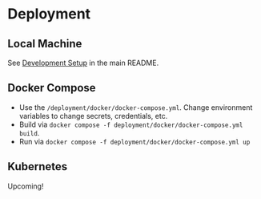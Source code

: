 # Deployment

## Local Machine

See [Development Setup](../README) in the main README.

## Docker Compose

- Use the `/deployment/docker/docker-compose.yml`. Change environment variables to change secrets, credentials, etc.
- Build via `docker compose -f deployment/docker/docker-compose.yml build`.
- Run via `docker compose -f deployment/docker/docker-compose.yml up`

## Kubernetes

Upcoming!
